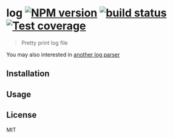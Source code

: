 # log [![NPM version][npm-image]][npm-url] [![build status][travis-image]][travis-url] [![Test coverage][coveralls-image]][coveralls-url]

> Pretty print log file

You may also interested in [another log parser](https://gist.github.com/CatTail/7c3248d8d596ed8e452b)

## Installation

## Usage

## License

MIT

[npm-image]: https://img.shields.io/npm/v/tran-log.svg?style=flat
[npm-url]: https://npmjs.org/package/tran-log
[travis-image]: https://img.shields.io/travis/transformjs/log.svg?style=flat
[travis-url]: https://travis-ci.org/transformjs/log
[coveralls-image]: https://img.shields.io/coveralls/transformjs/log.svg?style=flat
[coveralls-url]: https://coveralls.io/r/transformjs/log?branch=master
